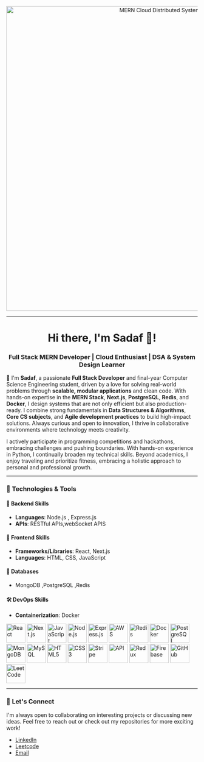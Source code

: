 
<p align="center">
  <img src="https://imgs.search.brave.com/8UCAtJRrzg24JUWgjrW-nsk3Lsxd06zO-fZ1e_wvCEQ/rs:fit:860:0:0:0/g:ce/aHR0cHM6Ly9pbWcu/ZnJlZXBpay5jb20v/ZnJlZS12ZWN0b3Iv/aGFuZC1kcmF3bi1m/bGF0LWRlc2lnbi1z/cWwtaWxsdXN0cmF0/aW9uXzIzLTIxNDky/NjI5NjQuanBnP3Nl/bXQ9YWlzX2h5YnJp/ZCZ3PTc0MA" 
       alt="MERN Cloud Distributed Systems" 
       width="800" 
       height="auto" />
</p>

---

<h1 align="center">Hi there, I'm Sadaf 👋!</h1>
<h3 align="center">Full Stack MERN Developer | Cloud Enthusiast | DSA & System Design Learner</h3>

🚀 I'm **Sadaf**, a passionate **Full Stack Developer** and final-year Computer Science Engineering student, driven by a love for solving real-world problems through **scalable, modular applications** and clean code. With hands-on expertise in the **MERN Stack**, **Next.js**, **PostgreSQL**, **Redis**, and **Docker**, I design systems that are not only efficient but also production-ready. I combine strong fundamentals in **Data Structures & Algorithms**, **Core CS subjects**, and **Agile development practices** to build high-impact solutions. Always curious and open to innovation, I thrive in collaborative environments where technology meets creativity.

 I actively participate in programming competitions and hackathons, embracing challenges and pushing boundaries. With hands-on experience in Python, I continually broaden my technical skills. Beyond academics, I enjoy traveling and prioritize fitness, embracing a holistic approach to personal and professional growth.

---

### 🔧 **Technologies & Tools**

#### 🚀 **Backend Skills**
- **Languages**: Node.js , Express.js
- **APIs**: RESTful APIs,webSocket APIS

#### 🎨 **Frontend Skills**
- **Frameworks/Libraries**: React, Next.js 
- **Languages**: HTML, CSS, JavaScript

#### 🎨 **Databases**
- MongoDB ,PostgreSQL ,Redis 


#### 🛠 **DevOps Skills**
- **Containerization**: Docker

<p align="left">
  <img src="https://cdn.jsdelivr.net/gh/devicons/devicon/icons/react/react-original.svg" alt="React" width="50" height="50"/>
  <img src="https://cdn.jsdelivr.net/gh/devicons/devicon/icons/nextjs/nextjs-original.svg" alt="Next.js" width="50" height="50"/>
  <img src="https://cdn.jsdelivr.net/gh/devicons/devicon/icons/javascript/javascript-original.svg" alt="JavaScript" width="50" height="50"/>
  <img src="https://cdn.jsdelivr.net/gh/devicons/devicon/icons/nodejs/nodejs-original.svg" alt="Node.js" width="50" height="50"/>
  <img src="https://cdn.jsdelivr.net/gh/devicons/devicon/icons/express/express-original.svg" alt="Express.js" width="50" height="50"/>
  <img src="https://cdn.jsdelivr.net/gh/devicons/devicon/icons/amazonwebservices/amazonwebservices-original.svg](https://imgs.search.brave.com/OHd_0DMOWad_0BNajNu-5vjL_eQQUwnzTI6OyFyFlOM/rs:fit:500:0:1:0/g:ce/aHR0cHM6Ly9ob2xv/cmkuY29tL3dwLWNv/bnRlbnQvdXBsb2Fk/cy8yMDI0LzA5L2F3/cy1sb2dvLXdoaXRl/LnN2Zw" alt="AWS" width="50" height="50"/>
  <img src="https://cdn.jsdelivr.net/gh/devicons/devicon/icons/redis/redis-original.svg" alt="Redis" width="50" height="50"/>
  <img src="https://cdn.jsdelivr.net/gh/devicons/devicon/icons/docker/docker-original.svg" alt="Docker" width="50" height="50"/>
  <img src="https://cdn.jsdelivr.net/gh/devicons/devicon/icons/postgresql/postgresql-original.svg" alt="PostgreSQL" width="50" height="50"/>
  <img src="https://cdn.jsdelivr.net/gh/devicons/devicon/icons/mongodb/mongodb-original.svg" alt="MongoDB" width="50" height="50"/>
  <img src="https://cdn.jsdelivr.net/gh/devicons/devicon/icons/mysql/mysql-original.svg" alt="MySQL" width="50" height="50"/>
  <img src="https://cdn.jsdelivr.net/gh/devicons/devicon/icons/html5/html5-original.svg" alt="HTML5" width="50" height="50"/>
  <img src="https://cdn.jsdelivr.net/gh/devicons/devicon/icons/css3/css3-original.svg" alt="CSS3" width="50" height="50"/>
  <img src="https://img.shields.io/badge/Stripe-008CDD?style=for-the-badge&logo=stripe&logoColor=white](https://imgs.search.brave.com/MrRYVO8YwUlP9g5or-6u9ZUf-oWnObur2VtjLoJI9YU/rs:fit:860:0:0:0/g:ce/aHR0cHM6Ly9jZG4u/aWNvbnNjb3V0LmNv/bS9pY29uL2ZyZWUv/cG5nLTI1Ni9mcmVl/LXN0cmlwZS1sb2dv/LWljb24tZG93bmxv/YWQtaW4tc3ZnLXBu/Zy1naWYtZmlsZS1m/b3JtYXRzLS1vbmxp/bmUtcGF5bWVudC1s/b2dvcy1wYWNrLWlj/b25zLTIyNjQ1OC5w/bmc_Zj13ZWJwJnc9/MjU2" alt="Stripe" height="50"/>
  <img src="https://imgs.search.brave.com/a2N7QpNNKvSRYWIg4yQDPUs9MLyuF4Ng-mEYLZMPkGY/rs:fit:500:0:1:0/g:ce/aHR0cHM6Ly9sb2dv/ZGl4LmNvbS9sb2dv/LzIwODg5MjAucG5n" alt="API" height="50"/>
  <img src="https://imgs.search.brave.com/Cly-baw21NOqZ3z0VnW3klIsyAcPaLmQ4DWyjIwSMwo/rs:fit:860:0:0:0/g:ce/aHR0cHM6Ly9zdGF0/aWMuY2RubG9nby5j/b20vbG9nb3Mvci8z/Ny9yZWR1eC5zdmc" alt="Redux" width="50" height="50"/>
  <img src="https://cdn.jsdelivr.net/gh/devicons/devicon/icons/firebase/firebase-plain.svg" alt="Firebase" width="50" height="50"/>
  <img src="https://cdn.jsdelivr.net/gh/devicons/devicon/icons/github/github-original.svg" alt="GitHub" width="50" height="50"/>
  <img src="https://imgs.search.brave.com/bXeEH1q4U9DuWE1CF2uIR4xRfFNS3LgQWeeiVg5i2uY/rs:fit:500:0:1:0/g:ce/aHR0cHM6Ly9jZG4u/aWNvbnNjb3V0LmNv/bS9pY29uL2ZyZWUv/cG5nLTI1Ni9mcmVl/LWxlZXRjb2RlLWxv/Z28taWNvbi1kb3du/bG9hZC1pbi1zdmct/cG5nLWdpZi1maWxl/LWZvcm1hdHMtLXRl/Y2hub2xvZ3ktc29j/aWFsLW1lZGlhLXZv/bC00LXBhY2stbG9n/b3MtaWNvbnMtMjk0/NDk2MC5wbmc_Zj13/ZWJwJnc9MjU2" alt="LeetCode" height="50"/>

</p>



---

### 🤝 **Let's Connect**
I'm always open to collaborating on interesting projects or discussing new ideas. Feel free to reach out or check out my repositories for more exciting work!

- [LinkedIn](https://www.linkedin.com/in/sadaf-63aa001b6/)
- [Leetcode](https://leetcode.com/u/Sadaf23o5/)
- [Email](alisadaf434@gmail.com)
